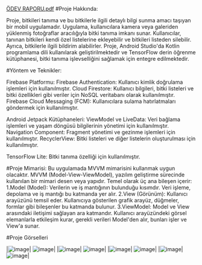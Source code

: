 [ÖDEV RAPORU.pdf](https://github.com/Karatasdilara/PlantApp/files/14145115/DILARAKARATASSONRAPOR.pdf)
#Proje Hakkında:

Proje, bitkileri tanıma ve bu bitkilerle ilgili detaylı bilgi sunma amacı taşıyan bir mobil uygulamadır. Uygulama, kullanıcılara kamera veya galeriden yüklenmiş fotoğraflar aracılığıyla bitki tanıma imkanı sunar. Kullanıcılar, tanınan bitkileri kendi özel listelerine ekleyebilir ve bitkileri listeden silebilir. Ayrıca, bitkilerle ilgili bildirim alabilirler. Proje, Android Studio'da Kotlin programlama dili kullanılarak geliştirilmektedir ve TensorFlow derin öğrenme kütüphanesi, bitki tanıma işlevselliğini sağlamak için entegre edilmektedir.

#Yöntem ve Teknikler:

Firebase Platformu:
Firebase Authentication: Kullanıcı kimlik doğrulama işlemleri için kullanılmıştır.
Cloud Firestore: Kullanıcı bilgileri, bitki listeleri ve bitki özellikleri gibi veriler için NoSQL veritabanı olarak kullanılmıştır.
Firebase Cloud Messaging (FCM): Kullanıcılara sulama hatırlatmaları göndermek için kullanılmıştır.

Android Jetpack Kütüphaneleri:
ViewModel ve LiveData: Veri bağlama işlemleri ve yaşam döngüsü bilgilerinin yönetimi için kullanılmıştır.
Navigation Component: Fragment yönetimi ve gezinme işlemleri için kullanılmıştır.
RecyclerView: Bitki listeleri ve diğer listelerin oluşturulması için kullanılmıştır.

TensorFlow Lite:
Bitki tanıma özelliği için kullanılmıştır.

#Proje Mimarisi:
Bu uygulamada MVVM mimarisini kullanmak uygun olacaktır.
MVVM (Model-View-ViewModel), yazılım geliştirme sürecinde kullanılan bir mimari desen veya yapıdır. Temel olarak üç ana bileşen içerir:
1.Model (Model): Verilerin ve iş mantığının bulunduğu kısımdır. Veri işleme, depolama ve iş mantığı bu katmanda yer alır.
2.View (Görünüm): Kullanıcı arayüzünü temsil eder. Kullanıcıya gösterilen grafik arayüz, düğmeler, formlar gibi bileşenler bu katmanda bulunur.
3.ViewModel: Model ve View arasındaki iletişimi sağlayan ara katmandır. Kullanıcı arayüzündeki görsel elemanlarla etkileşim kurar, gerekli verileri Model'den alır, bunları işler ve View'a sunar.

#Proje Görselleri

|![image](https://github.com/Karatasdilara/PlantApp/assets/116079552/65992e6f-6df3-44f8-9445-d424e74d9952)| ![image](https://github.com/Karatasdilara/PlantApp/assets/116079552/a0caae3c-3a43-431a-b761-cfd3ba95d670)|
|![image](https://github.com/Karatasdilara/PlantApp/assets/116079552/072f8d72-4a53-4e1d-b353-d7bd980a38f3)| ![image](https://github.com/Karatasdilara/PlantApp/assets/116079552/250f11e9-c019-462c-8798-952251d509cc)|
|![image](https://github.com/Karatasdilara/PlantApp/assets/116079552/5e0d1b88-6ca7-4604-b170-8cc708358d9b)| ![image](https://github.com/Karatasdilara/PlantApp/assets/116079552/922008e5-4e57-4ad9-949c-e7c641aa773b)|
|![image](https://github.com/Karatasdilara/PlantApp/assets/116079552/17ca192b-b8c0-404c-bd98-25376e692ff4)| ![image](https://github.com/Karatasdilara/PlantApp/assets/116079552/070ec0ad-ec7b-4b5d-8476-84caf400d2c7)|







